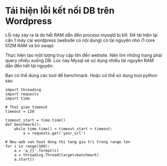 # Tái hiện lỗi kết nối DB trên Wordpress

Lỗi này xảy ra là do hết RAM dẫn đến process mysqld bị kill. Để tái hiện lại cần 1 máy cài wordpress (website có nội dung) có tài nguyên nhỏ (1 core 512M RAM và bỏ swap)

Thực hiện tạo một lượng truy cập lớn đến website. Nên tìm những trang phải query nhiều xuống DB. Lúc này Mysql sẽ sử dụng nhiều tài nguyên RAM dẫn đến hết tài nguyên.

Bạn có thể dùng các tool để benchmark. Hoặc có thể sử dụng tool python sau

```
import threading
import requests
import time

# Thoi gian timeout
timeout = 120

timeout_start = time.time()
def benchmark():
    while time.time() < timeout_start + timeout:
        a = requests.get('your_url')

# Neu web van hoat dong thi tang gia tri trong range len
for i in range(100):
    a = 'a_{}'.format(i)
    a = threading.Thread(target=benchmark)
    a.start()
```

